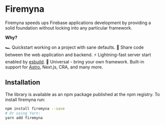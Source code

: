 # Firemyna

Firemyna speeds ups Firebase applications development by providing a solid foundation without locking into any particular framework.

**Why?**

🏎️ Quickstart working on a project with sane defaults.
🤝 Share code between the web application and backend.
⚡️ Lightning-fast server start enabled by [esbuild](https://esbuild.github.io/).
🌈 Universal - bring your own framework. Built-in support for [Astro](./examples/), Next.js, CRA, and many more.

## Installation

The library is available as an npm package published at the npm registry. To install firemyna run:

```sh
npm install firemyna --save
# Or using Yarn:
yarn add firemyna
```
